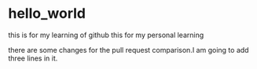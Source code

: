 # hello_world
this is for my learning of github
this for my personal learning

there are some changes for the pull request comparison.I am going to add three lines in it.
